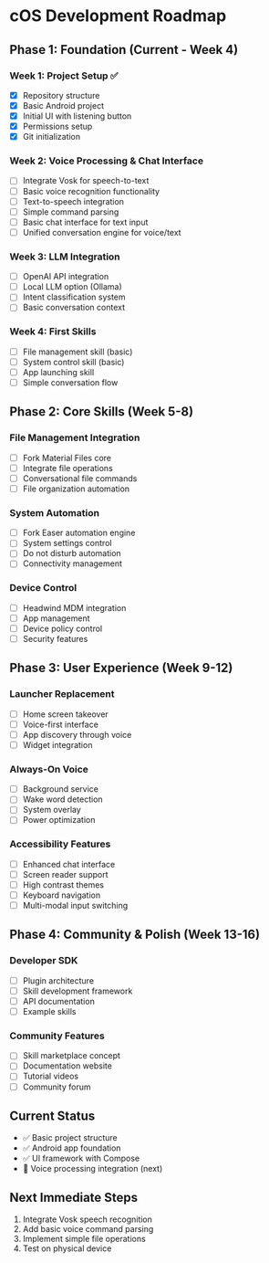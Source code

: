 # cOS Development Roadmap

## Phase 1: Foundation (Current - Week 4)

### Week 1: Project Setup ✅
- [x] Repository structure
- [x] Basic Android project
- [x] Initial UI with listening button
- [x] Permissions setup
- [x] Git initialization

### Week 2: Voice Processing & Chat Interface
- [ ] Integrate Vosk for speech-to-text
- [ ] Basic voice recognition functionality
- [ ] Text-to-speech integration
- [ ] Simple command parsing
- [ ] Basic chat interface for text input
- [ ] Unified conversation engine for voice/text

### Week 3: LLM Integration
- [ ] OpenAI API integration
- [ ] Local LLM option (Ollama)
- [ ] Intent classification system
- [ ] Basic conversation context

### Week 4: First Skills
- [ ] File management skill (basic)
- [ ] System control skill (basic)
- [ ] App launching skill
- [ ] Simple conversation flow

## Phase 2: Core Skills (Week 5-8)

### File Management Integration
- [ ] Fork Material Files core
- [ ] Integrate file operations
- [ ] Conversational file commands
- [ ] File organization automation

### System Automation
- [ ] Fork Easer automation engine
- [ ] System settings control
- [ ] Do not disturb automation
- [ ] Connectivity management

### Device Control
- [ ] Headwind MDM integration
- [ ] App management
- [ ] Device policy control
- [ ] Security features

## Phase 3: User Experience (Week 9-12)

### Launcher Replacement
- [ ] Home screen takeover
- [ ] Voice-first interface
- [ ] App discovery through voice
- [ ] Widget integration

### Always-On Voice
- [ ] Background service
- [ ] Wake word detection
- [ ] System overlay
- [ ] Power optimization

### Accessibility Features
- [ ] Enhanced chat interface
- [ ] Screen reader support
- [ ] High contrast themes
- [ ] Keyboard navigation
- [ ] Multi-modal input switching

## Phase 4: Community & Polish (Week 13-16)

### Developer SDK
- [ ] Plugin architecture
- [ ] Skill development framework
- [ ] API documentation
- [ ] Example skills

### Community Features
- [ ] Skill marketplace concept
- [ ] Documentation website
- [ ] Tutorial videos
- [ ] Community forum

## Current Status
- ✅ Basic project structure
- ✅ Android app foundation
- ✅ UI framework with Compose
- 🔄 Voice processing integration (next)

## Next Immediate Steps
1. Integrate Vosk speech recognition
2. Add basic voice command parsing
3. Implement simple file operations
4. Test on physical device
